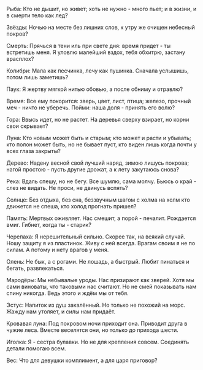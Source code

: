 Рыба: Кто не дышит, но живет; хоть не нужно - много пьет; и в жизни, и в смерти тело как лед?

Звёзды: Ночью на месте без лишних слов, к утру же очищен небесный покров?

Смерть: Прячься в тени иль при свете дня: время придет - ты встретишь меня. Я уловлю малейший вздох, тебя обхитрю, застану врасплох?

Колибри: Мала как песчинка, лечу как пушинка. Сначала услышишь, потом лишь заметишь?

Паук: Я жертву мягкой нитью обовью, а после обниму и отравлю?

Время: Все ему покорится: зверь, цвет, лист, птица; железо, прочный меч - ничто не уберечь. Пойми: наша доля - принять его волю?

Гора: Ввысь идет, но не растет. На деревья сверху взирает, но корни свои скрывает?

Луна: Кто новым может быть и старым; кто может и расти и убывать; кто полон может быть, но не бывает пуст, кто виден лишь когда почти у всех глаза закрыты?

Дерево: Надену весной свой лучший наряд, зимою лишусь покрова; нагой простою - пусть другие дрожат, а к лету закутаюсь снова?

Река: Вдаль спешу, но не бегу. Все шумлю, сама молчу. Бьюсь о край - слез не видать. Не проси, не двинусь вспять?

Солнце: Без отдыха, без сна, беззвучным шагом с холма на холм кто движется не спеша, кто холод прогнать пришел?

Память: Мертвых оживляет. Нас смешит, а порой - печалит. Рождается вмиг. Гибнет, когда ты - старик?

Черепаха: Я нерешительный сильно. Скорее так, на всякий случай. Ношу защиту я из пластинок. Живу с ней всегда. Врагам своим я не по силам. А потому и нету врагов у меня.

Олень: Не бык, а с рогами. Не лошадь, а быстрый. Любит пинаться и бегать, развлекаться.

Мародёры: Мы небывалые уроды. Нас призирают как зверей. Хотя мы сами виноваты, что таковыми нас считают. Но не смей показывать нам спину никогда. Ведь этого и ждём мы от тебя.

Эстус: Напиток из душ закалённый. Но только не похожий на морс. Жажду нам утоляет, и силы нам придаёт.

Кровавая луна: Под покровом ночи приходит она. Приводит друга в чужие леса. Вместе веселятся они, но только до прихода шести.

Иголка: Я - сестра булавки. Но не для крепления совсем. Соединять детали помогаю всем.

Вес: Что для девушки комплимент, а для царя приговор?